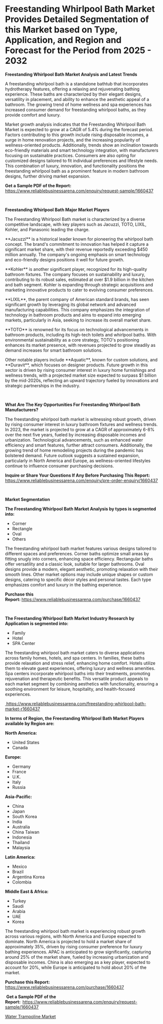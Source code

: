 <p><h1>Freestanding Whirlpool Bath Market Provides Detailed Segmentation of this Market based on Type, Application, and Region and Forecast for the Period from 2025 - 2032</h1></p><p><strong>Freestanding Whirlpool Bath Market Analysis and Latest Trends</strong></p>
<p><p>A freestanding whirlpool bath is a standalone bathtub that incorporates hydrotherapy features, offering a relaxing and rejuvenating bathing experience. These baths are characterized by their elegant designs, versatility in placement, and ability to enhance the aesthetic appeal of a bathroom. The growing trend of home wellness and spa experiences has increased consumer demand for freestanding whirlpool baths, as they provide comfort and luxury.</p><p>Market growth analysis indicates that the Freestanding Whirlpool Bath Market is expected to grow at a CAGR of 5.4% during the forecast period. Factors contributing to this growth include rising disposable incomes, a surge in home renovation projects, and the increasing popularity of wellness-oriented products. Additionally, trends show an inclination towards eco-friendly materials and smart technology integration, with manufacturers focusing on sustainable practices. Consumers are also opting for customized designs tailored to fit individual preferences and lifestyle needs. This combination of luxury, innovation, and functionality positions the freestanding whirlpool bath as a prominent feature in modern bathroom designs, further driving market expansion.</p></p>
<p><strong>Get a Sample PDF of the Report:&nbsp;</strong> <a href="https://www.reliablebusinessarena.com/enquiry/request-sample/1660437?utm_campaign=1990&utm_medium=2&utm_source=Github&utm_content=ia&utm_term=08022025&utm_id=freestanding-whirlpool-bath">https://www.reliablebusinessarena.com/enquiry/request-sample/1660437</a></p>
<p>&nbsp;</p>
<p><strong>Freestanding Whirlpool Bath Major Market Players</strong></p>
<p><p>The Freestanding Whirlpool Bath market is characterized by a diverse competitive landscape, with key players such as Jacuzzi, TOTO, LIXIL, Kohler, and Panasonic leading the charge. </p><p>**Jacuzzi** is a historical leader known for pioneering the whirlpool bath concept. The brand's commitment to innovation has helped it capture a significant market share, with their revenue reportedly exceeding $450 million annually. The company's ongoing emphasis on smart technology and eco-friendly designs positions it well for future growth.</p><p>**Kohler** is another significant player, recognized for its high-quality bathroom fixtures. The company focuses on sustainability and luxury, contributing to its robust sales, estimated at over $1.9 billion in the kitchen and bath segment. Kohler is expanding through strategic acquisitions and marketing innovative products to cater to evolving consumer preferences.</p><p>**LIXIL**, the parent company of American standard brands, has seen significant growth by leveraging its global network and advanced manufacturing capabilities. This company emphasizes the integration of technology in bathroom products and aims to expand into emerging markets, particularly in Asia, seeking to increase its overall market share.</p><p>**TOTO** is renowned for its focus on technological advancements in bathroom products, including its high-tech toilets and whirlpool baths. With environmental sustainability as a core strategy, TOTO's positioning enhances its market presence, with revenues projected to grow steadily as demand increases for smart bathroom solutions.</p><p>Other notable players include **Aquatic**, known for custom solutions, and **Duravit**, which focuses on designer products. Future growth in this sector is driven by rising consumer interest in luxury home furnishings and wellness trends, with a projected market size expected to surpass $1 billion by the mid-2020s, reflecting an upward trajectory fueled by innovations and strategic partnerships in the industry.</p></p>
<p>&nbsp;</p>
<p><strong>What Are The Key Opportunities For Freestanding Whirlpool Bath Manufacturers?</strong></p>
<p><p>The freestanding whirlpool bath market is witnessing robust growth, driven by rising consumer interest in luxury bathroom fixtures and wellness trends. In 2023, the market is projected to grow at a CAGR of approximately 6-8% over the next five years, fueled by increasing disposable incomes and urbanization. Technological advancements, such as enhanced water efficiency and smart features, further attract consumers. Additionally, the growing trend of home remodeling projects during the pandemic has bolstered demand. Future outlook suggests a sustained expansion, particularly in North America and Europe, as wellness-oriented lifestyles continue to influence consumer purchasing decisions.</p></p>
<p><strong>Inquire or Share Your Questions If Any Before Purchasing This Report:</strong> <a href="https://www.reliablebusinessarena.com/enquiry/pre-order-enquiry/1660437?utm_campaign=1990&utm_medium=2&utm_source=Github&utm_content=ia&utm_term=08022025&utm_id=freestanding-whirlpool-bath">https://www.reliablebusinessarena.com/enquiry/pre-order-enquiry/1660437</a></p>
<p>&nbsp;</p>
<p><strong>Market Segmentation</strong></p>
<p><strong>The Freestanding Whirlpool Bath Market Analysis by types is segmented into:</strong></p>
<p><ul><li>Corner</li><li>Rectangle</li><li>Oval</li><li>Others</li></ul></p>
<p><p>The freestanding whirlpool bath market features various designs tailored to different spaces and preferences. Corner baths optimize small areas by fitting snugly into corners, enhancing space efficiency. Rectangular baths offer versatility and a classic look, suitable for larger bathrooms. Oval designs provide a modern, elegant aesthetic, promoting relaxation with their smooth lines. Other market options may include unique shapes or custom designs, catering to specific décor styles and personal tastes. Each type emphasizes comfort and luxury in the bathing experience.</p></p>
<p><strong>Purchase this Report:&nbsp;</strong><a href="https://www.reliablebusinessarena.com/purchase/1660437?utm_campaign=1990&utm_medium=2&utm_source=Github&utm_content=ia&utm_term=08022025&utm_id=freestanding-whirlpool-bath">https://www.reliablebusinessarena.com/purchase/1660437</a></p>
<p>&nbsp;</p>
<p><strong>The Freestanding Whirlpool Bath Market Industry Research by Application is segmented into:</strong></p>
<p><ul><li>Family</li><li>Hotel</li><li>SPA Center</li></ul></p>
<p><p>The freestanding whirlpool bath market caters to diverse applications across family homes, hotels, and spa centers. In families, these baths provide relaxation and stress relief, enhancing home comfort. Hotels utilize them to elevate guest experiences, offering luxury and wellness amenities. Spa centers incorporate whirlpool baths into their treatments, promoting rejuvenation and therapeutic benefits. This versatile product appeals to each market segment by combining aesthetics with functionality, ensuring a soothing environment for leisure, hospitality, and health-focused experiences.</p></p>
<p><a href="https://www.reliablebusinessarena.com/freestanding-whirlpool-bath-market-r1660437?utm_campaign=1990&utm_medium=2&utm_source=Github&utm_content=ia&utm_term=08022025&utm_id=freestanding-whirlpool-bath">&nbsp;https://www.reliablebusinessarena.com/freestanding-whirlpool-bath-market-r1660437</a></p>
<p><strong>In terms of Region, the Freestanding Whirlpool Bath Market Players available by Region are:</strong></p>
<p>
    <p> <strong> North America: </strong>
        <ul>
            <li>United States</li>
            <li>Canada</li>
        </ul>
        </p> 
    <p> <strong> Europe: </strong>
        <ul>
            <li>Germany</li>
            <li>France</li>
            <li>U.K.</li>
            <li>Italy</li>
            <li>Russia</li>
        </ul>
        </p> 
    <p> <strong> Asia-Pacific: </strong>
        <ul>
            <li>China</li>
            <li>Japan</li>
            <li>South Korea</li>
            <li>India</li>
            <li>Australia</li>
            <li>China Taiwan</li>
            <li>Indonesia</li>
            <li>Thailand</li>
            <li>Malaysia</li>
        </ul>
        </p> 
    <p> <strong> Latin America: </strong>
        <ul>
            <li>Mexico</li>
            <li>Brazil</li>
            <li>Argentina Korea</li>
            <li>Colombia</li>
        </ul>
        </p> 
    <p> <strong> Middle East & Africa: </strong>
        <ul>
            <li>Turkey</li>
            <li>Saudi</li>
            <li>Arabia</li>
            <li>UAE</li>
            <li>Korea</li>
        </ul>
    </p>
    </p>
<p><p>The freestanding whirlpool bath market is experiencing robust growth across various regions, with North America and Europe expected to dominate. North America is projected to hold a market share of approximately 35%, driven by rising consumer preference for luxury bathing experiences. APAC is anticipated to grow significantly, capturing around 25% of the market share, fueled by increasing urbanization and disposable incomes. China is also emerging as a key player, expected to account for 20%, while Europe is anticipated to hold about 20% of the market.</p></p>
<p><strong>Purchase this Report: </strong><a href="https://www.reliablebusinessarena.com/purchase/1660437?utm_campaign=1990&utm_medium=2&utm_source=Github&utm_content=ia&utm_term=08022025&utm_id=freestanding-whirlpool-bath">https://www.reliablebusinessarena.com/purchase/1660437</a></p>
<p>&nbsp;<strong>Get a Sample PDF of the Report:&nbsp;&nbsp;</strong><a href="https://www.reliablebusinessarena.com/enquiry/request-sample/1660437?utm_campaign=1990&utm_medium=2&utm_source=Github&utm_content=ia&utm_term=08022025&utm_id=freestanding-whirlpool-bath">https://www.reliablebusinessarena.com/enquiry/request-sample/1660437</a></p>
<p><strong></strong></p>
<p><p><a href="https://github.com/MarciaRunte/Market-Research-Report-List-1/blob/main/water-trampoline-market.md?utm_campaign=1990&utm_medium=2&utm_source=Github&utm_content=ia&utm_term=08022025&utm_id=freestanding-whirlpool-bath">Water Trampoline Market</a></p></p>